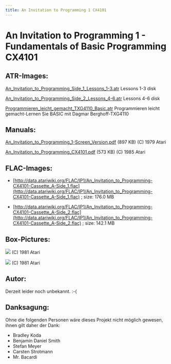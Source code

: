 ```yaml
---
title: An Invitation to Programming 1 CX4101
---
```

# An Invitation to Programming 1 - Fundamentals of Basic Programming CX4101  
  
## ATR-Images:  
[An_Invitation_to_Programming_Side_1_Lessons_1-3.atr](attachments/An_Invitation_to_Programming_Side_1_Lessons_1-3.atr) Lessons 1-3 disk  
  
[An_Invitation_to_Programming_Side_2_Lessons_4-6.atr](attachments/An_Invitation_to_Programming_Side_2_Lessons_4-6.atr) Lessons 4-6 disk  
  
[Programmieren_leicht_gemacht_TXG4110_Basic.atr](attachments/Programmieren_leicht_gemacht_TXG4110_Basic.atr) Programmieren leicht gemacht-Lernen Sie BASIC mit Dagmar Berghoff-TXG4110  
  
## Manuals:  
[An_Invitation_to_Programming_1-Screen_Version.pdf](attachments/An_Invitation_to_Programming_1-Screen_Version.pdf) (897 KB) (C) 1979 Atari  
  
[An_Invitation_to_Programming_CX4101.pdf](attachments/An_Invitation_to_Programming_CX4101.pdf) (573 KB) (C) 1985 Atari  
  
## FLAC-Images:  
- [http://data.atariwiki.org/FLAC/IP1/An_Invitation_to_Programming-CX4101-Cassette_A-Side_1.flac](http://data.atariwiki.org/FLAC/IP1/An_Invitation_to_Programming-CX4101-Cassette_A-Side_1.flac) ; size: 176.0 MB  
  
- [http://data.atariwiki.org/FLAC/IP1/An_Invitation_to_Programming-CX4101-Cassette_A-Side_2.flac](http://data.atariwiki.org/FLAC/IP1/An_Invitation_to_Programming-CX4101-Cassette_A-Side_2.flac) ; size: 142.1 MB  
  
## Box-Pictures:  
![](attachments/An_Invitation_to_Programming_1-1.jpg) (C) 1981 Atari  
  
![](attachments/An_Invitation_to_Programming_1-2.jpg) (C) 1981 Atari  
  
## Autor:  
  
Derzeit leider noch unbekannt. :-(  
  
## Danksagung:  
  
Ohne die folgenden Personen wäre dieses Projekt nicht möglich gewesen, ihnen gilt daher der Dank:  
  
- Bradley Koda  
- Benjamin Daniel Smith  
- Stefan Meyer  
- Carsten Strotmann  
- Mr. Bacardi  
